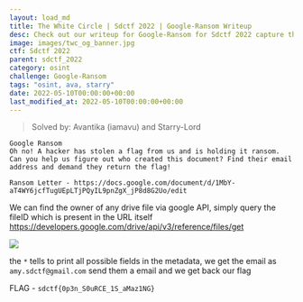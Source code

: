 ```yaml
---
layout: load_md
title: The White Circle | Sdctf 2022 | Google-Ransom Writeup
desc: Check out our writeup for Google-Ransom for Sdctf 2022 capture the flag competition.
image: images/twc_og_banner.jpg
ctf: Sdctf 2022
parent: sdctf_2022
category: osint
challenge: Google-Ransom
tags: "osint, ava, starry"
date: 2022-05-10T00:00:00+00:00
last_modified_at: 2022-05-10T00:00:00+00:00
---
```




> Solved by: Avantika (iamavu) and Starry-Lord

```
Google Ransom
Oh no! A hacker has stolen a flag from us and is holding it ransom. Can you help us figure out who created this document? Find their email address and demand they return the flag!

Ransom Letter - https://docs.google.com/document/d/1MbY-aT4WY6jcfTugUEpLTjPQyIL9pnZgX_jP8d8G2Uo/edit
```

We can find the owner of any drive file via google API, simply query the fileID which is present in the URL itself
https://developers.google.com/drive/api/v3/reference/files/get

![](https://i.imgur.com/o1FkoAo.png)

the `*` tells to print all possible fields in the metadata, we get the email as `amy.sdctf@gmail.com` send them a email and we get back our flag

FLAG - `sdctf{0p3n_S0uRCE_1S_aMaz1NG}`

